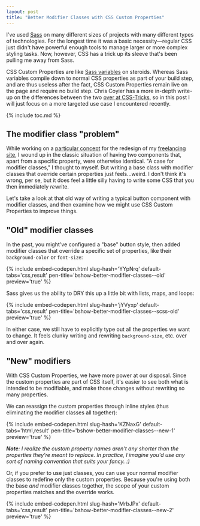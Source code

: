 ```yaml
---
layout: post
title: "Better Modifier Classes with CSS Custom Properties"
---
```


I've used [Sass](https://sass-lang.com) on many different sizes of projects with
many different types of technologies. For the longest time it was a basic
necessity&mdash;regular CSS just didn't have powerful enough tools to manage
larger or more complex styling tasks. Now, however, CSS has a trick up its
sleeve that's been pulling me away from Sass.

CSS Custom Properties are like [Sass
variables](https://sass-lang.com/guide#topic-2) on steroids. Whereas Sass
variables compile down to normal CSS properties as part of your build step, and
are thus useless after the fact, CSS Custom Properties remain live on the page
and require no build step. Chris Coyier has a more in-depth write-up on the
differences between the two [over at
CSS-Tricks](https://css-tricks.com/difference-between-types-of-css-variables/),
so in this post I will just focus on a more targeted use case I encountered
recently.

{% include toc.md %}

## The modifier class "problem"

While working on a [particular
concept](https://xd.adobe.com/view/9f408fc6-a0f9-47b0-ad1e-3d6be4ac253a/) for
the redesign of my [freelancing site](https://www.orangedaisy.co), I wound up in
the classic situation of having two components that, apart from a specific
property, were otherwise identical. "A case for modifier classes," I thought to
myself.  But writing a base class with modifier classes that override certain
properties just feels&hellip;weird. I don't think it's wrong, per se, but it
does feel a little silly having to write some CSS that you then immediately
*re*write.

Let's take a look at that old way of writing a typical button component with
modifier classes, and then examine how we might use CSS Custom Properties to
improve things.

## "Old" modifier classes

In the past, you might've configured a "base" button style, then added modifier
classes that override a specific set of properties, like their
`background-color` or `font-size`:

{% include embed-codepen.html slug-hash='YYpNrq' default-tabs='css,result'
pen-title='bshow-better-modifier-classes--old' preview='true' %}

Sass gives us the ability to DRY this up a little bit with lists, maps, and
loops:

{% include embed-codepen.html slug-hash='jYVyxp' default-tabs='css,result'
pen-title='bshow-better-modifier-classes--scss-old' preview='true' %}

In either case, we still have to explicitly type out all the properties we want
to change. It feels clunky writing and rewriting `background-size`, etc. over
and over again.

## "New" modifiers

With CSS Custom Properties, we have more power at our disposal. Since the custom
properties are part of CSS itself, it's easier to see both what is intended to
be modifiable, and make those changes without rewriting so many properties.

We can reassign the custom properties through inline styles (thus eliminating
the modifier classes all together):

{% include embed-codepen.html slug-hash='KZNaxG' default-tabs='html,result'
pen-title='bshow-better-modifier-classes--new-1' preview='true' %}

*__Note__: I realize the custom property names aren't any shorter than the
properties they're meant to replace. In practice, I imagine you'd use any sort
of naming convention that suits your fancy. :)*

Or, if you prefer to use just classes, you can use your normal modifier classes
to redefine only the custom properties. Because you're using both the base *and*
modifier classes together, the scope of your custom properties matches and the
override works.

{% include embed-codepen.html slug-hash='MrbJPx' default-tabs='css,result'
pen-title='bshow-better-modifier-classes--new-2' preview='true' %}
